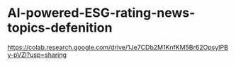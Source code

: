 # AI-powered-ESG-rating-news-topics-defenition
https://colab.research.google.com/drive/1Je7CDb2M1KnfKM5Br62OpsyIPBy-pVZl?usp=sharing
